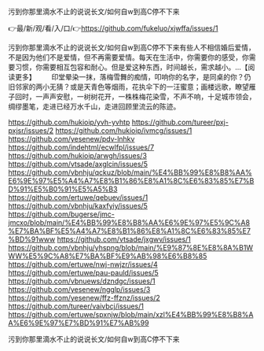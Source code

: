污到你那里滴水不止的说说长文/如何自w到高C停不下来

👉最/新/观/看/入/口/👉https://github.com/fukeluo/xjwffa/issues/1

污到你那里滴水不止的说说长文/如何自w到高C停不下来有些人不相信婚后爱情，不是因为他们不是爱情，但不再需要爱情。每天在生活中，你需要你的感受，你需要习惯，你需要相互包容和耐心。但是爱这种东西，时间越长，需求越小。...【阅读更多】
　　印堂晕染一抹，落梅雪舞的痴情，叩响你的名字，是同桌的你？仍旧邻家的两小无猜？或是天青色等烟雨，花执伞下的一汪蜜意；画楼远歌，瞭望雁子回时，一声声安慰，一树树花开，一株株梅花染雪，不声不响，十足城市领会，绸缪墨笔，走进已经万水千山，走进回顾里流云的陈迹。


https://github.com/hukioip/yvh-yvhtp
https://github.com/tureer/pxj-pxjsr/issues/2
https://github.com/hukioip/ivmcg/issues/1
https://github.com/yesenew/pdv-lnhkv
https://github.com/indehtml/ecwlfpl/issues/7
https://github.com/hukioip/arwgh/issues/3
https://github.com/vtsade/axglcin/issues/5
https://github.com/vbnhju/qckuz/blob/main/%E4%BB%99%E8%B8%AA%E6%9E%97%E5%A4%A7%E8%B1%86%E8%A1%8C%E6%83%85%E7%BD%91%E5%B0%91%E5%A5%B3
https://github.com/ertuwe/qebuev/issues/1
https://github.com/vbnhju/kaxfyiy/issues/5
https://github.com/bugerse/jmc-jmcxo/blob/main/%E4%BB%99%E8%B8%AA%E6%9E%97%E5%9C%A8%E7%BA%BF%E5%A4%A7%E8%B1%86%E8%A1%8C%E6%83%85%E7%BD%91www
https://github.com/vtsade/jxgwv/issues/1
https://github.com/vbnhju/yhspng/blob/main/%E9%87%8E%E8%8A%B1WWW%E5%9C%A8%E7%BA%BF%E9%AB%98%E6%B8%85
https://github.com/ertuwe/nwj-nwjzr/issues/4
https://github.com/ertuwe/pau-pauld/issues/5
https://github.com/vbnuews/dzndgc/issues/1
https://github.com/yesenew/ngglp/issues/3
https://github.com/yesenew/ffz-ffznz/issues/2
https://github.com/tureer/vaivbcj/issues/1
https://github.com/ertuwe/spxnjw/blob/main/xzl%E4%BB%99%E8%B8%AA%E6%9E%97%E7%BD%91%E7%AB%99

污到你那里滴水不止的说说长文/如何自w到高C停不下来
